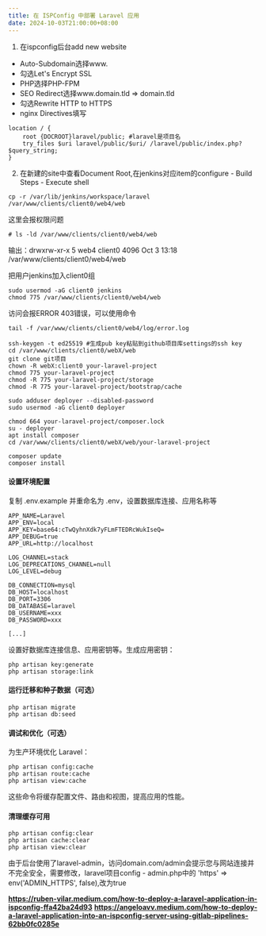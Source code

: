 ```yaml
---
title: 在 ISPConfig 中部署 Laravel 应用
date: 2024-10-03T21:00:00+08:00
---
```

1. 在ispconfig后台add new website
 - Auto-Subdomain选择www.
 - 勾选Let's Encrypt SSL
 - PHP选择PHP-FPM
 - SEO Redirect选择www.domain.tld => domain.tld
 - 勾选Rewrite HTTP to HTTPS
 - nginx Directives填写
```
location / {
    root {DOCROOT}laravel/public; #laravel是项目名
    try_files $uri laravel/public/$uri/ /laravel/public/index.php?$query_string;
}
```
2. 在新建的site中查看Document Root,在jenkins对应item的configure - Build Steps - Execute shell
```
cp -r /var/lib/jenkins/workspace/laravel /var/www/clients/client0/web4/web
```
这里会报权限问题
```
# ls -ld /var/www/clients/client0/web4/web
```
输出：drwxrw-xr-x 5 web4 client0 4096 Oct  3 13:18 /var/www/clients/client0/web4/web

把用户jenkins加入client0组
```
sudo usermod -aG client0 jenkins
chmod 775 /var/www/clients/client0/web4/web
```
访问会报ERROR 403错误，可以使用命令
```
tail -f /var/www/clients/client0/web4/log/error.log
```

```
ssh-keygen -t ed25519 #生成pub key粘贴到github项目库settings的ssh key
cd /var/www/clients/client0/webX/web
git clone git项目
chown -R webX:client0 your-laravel-project
chmod 775 your-laravel-project
chmod -R 775 your-laravel-project/storage
chmod -R 775 your-laravel-project/bootstrap/cache

sudo adduser deployer --disabled-password
sudo usermod -aG client0 deployer

chmod 664 your-laravel-project/composer.lock
su - deployer
apt install composer
cd /var/www/clients/client0/webX/web/your-laravel-project

composer update
composer install
```

#### 设置环境配置
复制 .env.example 并重命名为 .env，设置数据库连接、应用名称等
```
APP_NAME=Laravel
APP_ENV=local
APP_KEY=base64:cTwQyhnXdk7yFLmFTEDRcWukIseQ=
APP_DEBUG=true
APP_URL=http://localhost

LOG_CHANNEL=stack
LOG_DEPRECATIONS_CHANNEL=null
LOG_LEVEL=debug

DB_CONNECTION=mysql
DB_HOST=localhost
DB_PORT=3306
DB_DATABASE=laravel
DB_USERNAME=xxx
DB_PASSWORD=xxx

[...]
```
设置好数据库连接信息、应用密钥等。生成应用密钥：

```
php artisan key:generate
php artisan storage:link
```

#### 运行迁移和种子数据（可选）

```
php artisan migrate
php artisan db:seed
```

#### 调试和优化（可选）
为生产环境优化 Laravel：
```
php artisan config:cache
php artisan route:cache
php artisan view:cache
```
这些命令将缓存配置文件、路由和视图，提高应用的性能。

#### 清理缓存可用
```
php artisan config:clear
php artisan cache:clear
php artisan view:clear
```

由于后台使用了laravel-admin，访问domain.com/admin会提示您与网站连接并不完全安全，需要修改，laravel项目config - admin.php中的    'https' => env('ADMIN_HTTPS', false),改为true

**https://ruben-vilar.medium.com/how-to-deploy-a-laravel-application-in-ispconfig-ffa42ba24d93**
**https://angeloavv.medium.com/how-to-deploy-a-laravel-application-into-an-ispconfig-server-using-gitlab-pipelines-62bb0fc0285e**


